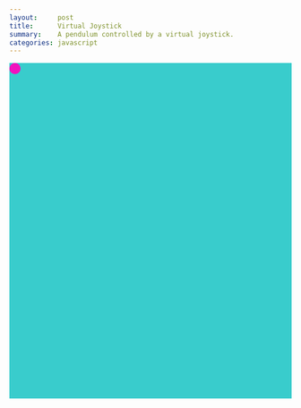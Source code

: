 ```yaml
---
layout:     post
title:      Virtual Joystick
summary:    A pendulum controlled by a virtual joystick.
categories: javascript
---
```


<div id="feld" style="position:relative; width:100%; height:600px;
    background:#39CCCC" class="absolute-center">
    <div id="pendel" style="position:absolute; width:20px; height:20px;
      background:#F012BE; border-radius:100%"></div>
</div>

<script src="{{ site.baseurl}}/js/virtualjoystick.js"></script>
<script type="text/javascript">
    var feld = document.getElementById('feld');
    var pendel = document.getElementById('pendel');

    var maxW = feld.clientWidth - pendel.clientWidth;
    var maxH = feld.clientHeight - pendel.clientHeight;

    var joystick = new VirtualJoystick({
      container: feld,
      strokeStyle: 'cyan',
      mouseSupport: true,
      limitStickTravel: true,
      stickRadius: 90
    });

    function handleJoystick() {
      var x = joystick.deltaY();
      var y = joystick.deltaX();

      x += 90;
      y += 90;

      pendel.style.left = (maxW*y/180 - pendel.clientWidth/2) + "px";
      pendel.style.top  = (maxH*x/180 - pendel.clientHeight/2) + "px";
    }

    setInterval(handleJoystick, 1000/10);
</script>
